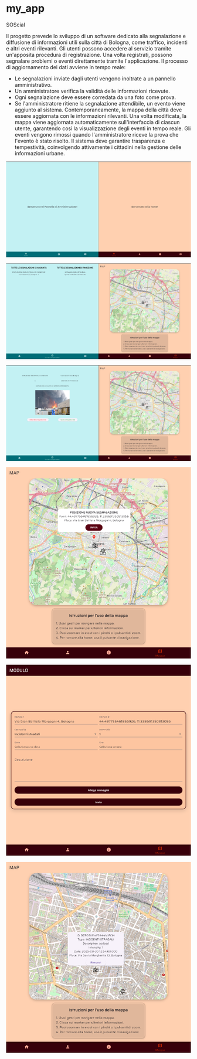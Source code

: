 # my_app

SOScial

Il progetto prevede lo sviluppo di un software dedicato alla segnalazione e
diffusione di informazioni utili sulla città di Bologna, come traffico, incidenti e
altri eventi rilevanti.
Gli utenti possono accedere al servizio tramite un'apposita procedura di registrazione. Una volta registrati,
possono segnalare problemi o eventi direttamente tramite
l'applicazione.
Il processo di aggiornamento dei dati avviene in tempo reale:
- Le segnalazioni inviate dagli utenti vengono inoltrate a un
pannello amministrativo.
- Un amministratore verifica la validità delle informazioni ricevute.
- Ogni segnalazione deve essere corredata da una foto come prova.
- Se l'amministratore ritiene la segnalazione attendibile, un evento viene aggiunto al
sistema. Contemporaneamente, la mappa della città deve essere aggiornata con le
informazioni rilevanti.
Una volta modificata, la mappa viene aggiornata automaticamente sull'interfaccia
di ciascun utente, garantendo così la visualizzazione degli eventi in tempo reale.
Gli eventi vengono rimossi quando l'amministratore riceve la prova che
l'evento è stato risolto.
Il sistema deve garantire trasparenza e tempestività, coinvolgendo attivamente
i cittadini nella gestione delle informazioni urbane.

![Preview](previewImgs/1.png)

![Preview](previewImgs/2.png)

![Preview](previewImgs/3.png)

![Preview](previewImgs/4.png)

![Preview](previewImgs/5.png)

![Preview](previewImgs/6.png)

